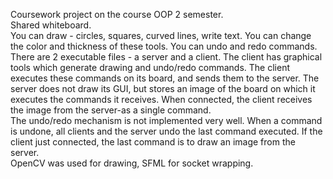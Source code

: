 Coursework project on the course OOP 2 semester.  
Shared whiteboard.  
You can draw - circles, squares, curved lines, write text. You can change the color and thickness of these tools. You can undo and redo commands.
There are 2 executable files - a server and a client. The client has graphical tools which generate drawing and undo/redo commands. The client executes these commands on its board, and sends them to the server. The server does not draw its GUI, but stores an image of the board on which it executes the commands it receives. When connected, the client receives the image from the server-as a single command.   
The undo/redo mechanism is not implemented very well. When a command is undone, all clients and the server undo the last command executed. If the client just connected, the last command is to draw an image from the server.  
OpenCV was used for drawing, SFML for socket wrapping.

